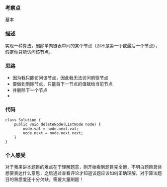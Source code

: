 ### 考察点

基本

### 描述

实现一种算法，删除单向链表中间的某个节点（即不是第一个或最后一个节点），假定你只能访问该节点。

### 思路

* 因为我只能访问该节点，因此我无法访问前驱节点
* 要做到删除节点，只能将下一节点的值赋给当前节点
* 并删除下一个节点
*

### 代码
```
class Solution {
    public void deleteNode(ListNode node) {
        node.val = node.next.val;
        node.next = node.next.next;
    }
}
```

### 个人感受

对于我来讲本题目的难点在于理解题意，刚开始看到题目完全懵，不明白题目具体想要表达什么意思，之后通过查看评论才知道该题应该如何正确理解，对于算法题目的熟悉度还十分欠缺，需要大量刷题！
